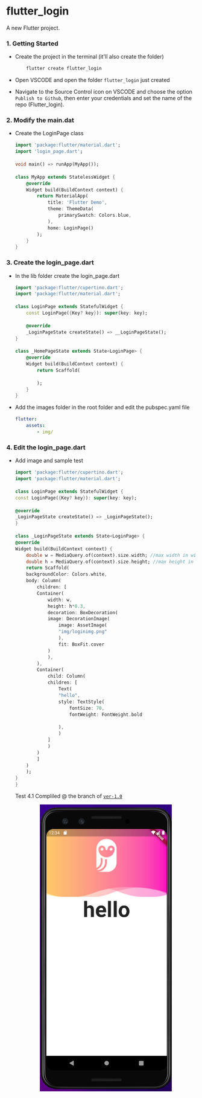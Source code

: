 # flutter_login

A new Flutter project.

### 1. Getting Started

- Create the project in the terminal (it'll also create the folder)

    ```bash
        flutter create flutter_login
    ```

- Open VSCODE and open the folder `flutter_login` just created
- Navigate to the Source Control icon on VSCODE and choose the option `Publish to Github`, then enter your credentials and set the name of the repo (Flutter_login).


### 2. Modify the main.dat

- Create the LoginPage class

    ```dart
    import 'package:flutter/material.dart';
    import 'login_page.dart';

    void main() => runApp(MyApp());

    class MyApp extends StatelessWidget {
        @override
        Widget build(BuildContext context) {
            return MaterialApp(
                title: 'Flutter Demo',
                theme: ThemeData(
                    primarySwatch: Colors.blue,
                ),
                home: LoginPage()
            );
        }
    }
    ```

### 3. Create the login_page.dart

- In the lib folder create the login_page.dart

    ```dart
    import 'package:flutter/cupertino.dart';
    import 'package:flutter/material.dart';

    class LoginPage extends StatefulWidget {
        const LoginPage({Key? key}): super(key: key);

        @override
        _LoginPageState createState() => __LoginPageState();
    }

    class _HomePageState extends State<LoginPage> {
        @override
        Widget build(BuildContext context) {
            return Scaffold(

            );
        }
    }
    ```
- Add the images folder in the root folder and edit the pubspec.yaml file
    ```yml
    flutter:
        assets:
            - img/
    ```

### 4. Edit the login_page.dart

- Add image and sample test

    ```dart
    import 'package:flutter/cupertino.dart';
    import 'package:flutter/material.dart';

    class LoginPage extends StatefulWidget {
    const LoginPage({Key? key}): super(key: key);

    @override
    _LoginPageState createState() => _LoginPageState();
    }

    class _LoginPageState extends State<LoginPage> {
    @override
    Widget build(BuildContext context) {
        double w = MediaQuery.of(context).size.width; //max width in window
        double h = MediaQuery.of(context).size.height; //max height in window
        return Scaffold(
        backgroundColor: Colors.white,
        body: Column(
            children: [
            Container(
                width: w,
                height: h*0.3,
                decoration: BoxDecoration(
                image: DecorationImage(
                    image: AssetImage(
                    "img/loginimg.png"
                    ),
                    fit: BoxFit.cover
                )
                ),
            ),
            Container(
                child: Column(
                children: [
                    Text(
                    "hello",
                    style: TextStyle(
                        fontSize: 70,
                        fontWeight: FontWeight.bold

                    ),
                    )
                ]
                )
            )
            ]
        )
        );
    }
    }
    ```

    Test 4.1 Compliled @ the branch of [`ver-1.0`](https://github.com/jatolentino/Flutter_login/tree/ver1.0)
    <p align="center">
    	<img src="https://github.com/jatolentino/Flutter_login/blob/ver1.0/source/step4-test-1.png" width="350">
    </p>
    
